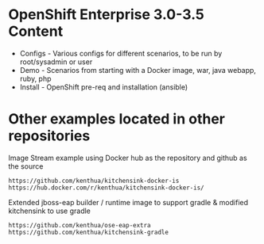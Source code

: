 OpenShift Enterprise 3.0-3.5 Content
===

- Configs - Various configs for different scenarios, to be run by root/sysadmin or user  
- Demo - Scenarios from starting with a Docker image, war, java webapp, ruby, php  
- Install - OpenShift pre-req and installation (ansible)


# Other examples located in other repositories

Image Stream example using Docker hub as the repository and github as the source
    
    https://github.com/kenthua/kitchensink-docker-is
    https://hub.docker.com/r/kenthua/kitchensink-docker-is/
    
Extended jboss-eap builder / runtime image to support gradle & modified kitchensink to use gradle

    https://github.com/kenthua/ose-eap-extra
    https://github.com/kenthua/kitchensink-gradle
